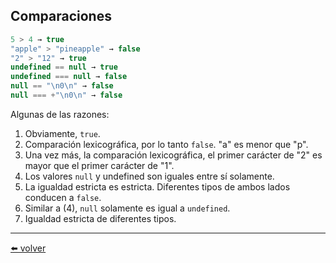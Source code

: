 ## Comparaciones

````js
5 > 4 → true
"apple" > "pineapple" → false
"2" > "12" → true
undefined == null → true
undefined === null → false
null == "\n0\n" → false
null === +"\n0\n" → false
````

Algunas de las razones:

1. Obviamente, `true`.
2. Comparación lexicográfica, por lo tanto `false`. "a" es menor que "p".
3. Una vez más, la comparación lexicográfica, el primer carácter de "2" es mayor que el primer carácter de "1".
4. Los valores `null` y undefined son iguales entre sí solamente.
5. La igualdad estricta es estricta. Diferentes tipos de ambos lados conducen a `false`.
6. Similar a (4), `null` solamente es igual a `undefined`.
7. Igualdad estricta de diferentes tipos.

---
[⬅️ volver](https://github.com/VictorHugoAguilar/javascript-interview-questions-explained/tree/main/theory/first-steps/09_comparison#Revisa-comparaciones)
